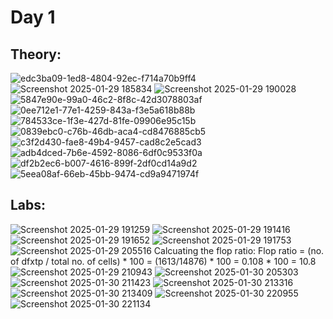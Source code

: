 # Day 1
## Theory:
![edc3ba09-1ed8-4804-92ec-f714a70b9ff4](https://github.com/user-attachments/assets/87175589-b192-457f-9ea2-a2ed55e3a136)
![Screenshot 2025-01-29 185834](https://github.com/user-attachments/assets/ebeceb99-0d03-4464-86ea-25f268c0f864)
![Screenshot 2025-01-29 190028](https://github.com/user-attachments/assets/2a182f96-bc7d-4b17-bfeb-0d0efc943b9f)
![5847e90e-99a0-46c2-8f8c-42d3078803af](https://github.com/user-attachments/assets/61cde427-311d-4b93-966d-dc38368929c4)
![0ee712e1-77e1-4259-843a-f3e5a618b88b](https://github.com/user-attachments/assets/425e9ff3-2a68-4412-8b05-230702656e29)
![784533ce-1f3e-427d-81fe-09906e95c15b](https://github.com/user-attachments/assets/ec628417-58f0-4b4a-a03d-1d7c68c0e716)
![0839ebc0-c76b-46db-aca4-cd8476885cb5](https://github.com/user-attachments/assets/d4116f06-b9b0-4c96-bafd-a31bdd4f7f39)
![c3f2d430-fae8-49b4-9457-cad8c2e5cad3](https://github.com/user-attachments/assets/6d3026a3-e077-4348-b407-b925ddcfecaa)
![adb4dced-7b6e-4592-8086-6df0c9533f0a](https://github.com/user-attachments/assets/cbd922b1-31ed-4b05-aec5-67409e89cf90)
![df2b2ec6-b007-4616-899f-2df0cd14a9d2](https://github.com/user-attachments/assets/47a17e06-f91f-44a9-a433-08fcfb70d6b2)
![5eea08af-66eb-45bb-9474-cd9a9471974f](https://github.com/user-attachments/assets/8b102272-1800-4ac5-8321-4c1f39ed049b)

## Labs:
![Screenshot 2025-01-29 191259](https://github.com/user-attachments/assets/ae663da9-a13d-47b4-958b-fae78f29182b)
![Screenshot 2025-01-29 191416](https://github.com/user-attachments/assets/2fe4a288-d422-40f4-8293-57e663c1e9c9)
![Screenshot 2025-01-29 191652](https://github.com/user-attachments/assets/63147db4-b4b4-40d3-8c2d-f77132132762)
![Screenshot 2025-01-29 191753](https://github.com/user-attachments/assets/2a4a4d41-cb97-4a43-8ad9-54c6bfaa2bf3)
![Screenshot 2025-01-29 205516](https://github.com/user-attachments/assets/04886af5-14e1-426b-904e-2941a50b188e)
Calcuating the flop ratio:
Flop ratio = (no. of dfxtp / total no. of cells) * 100
           = (1613/14876) * 100
           = 0.108 * 100
           = 10.8
![Screenshot 2025-01-29 210943](https://github.com/user-attachments/assets/1610da95-b8f1-4192-8727-fd36cde707b0)
![Screenshot 2025-01-30 205303](https://github.com/user-attachments/assets/14acc533-bfb3-4792-a03b-550628dc88c8)
![Screenshot 2025-01-30 211423](https://github.com/user-attachments/assets/c5fc7f12-7f7e-4624-93a8-ec7d6e117b00)
![Screenshot 2025-01-30 213316](https://github.com/user-attachments/assets/1bfb91c9-e89b-419d-aa8b-8f8db0b010e4)
![Screenshot 2025-01-30 213409](https://github.com/user-attachments/assets/e96b0628-44f5-4510-a5eb-7fefb272a29a)
![Screenshot 2025-01-30 220955](https://github.com/user-attachments/assets/e737f2ff-1ab9-433d-b17c-48d54482ff55)
![Screenshot 2025-01-30 221134](https://github.com/user-attachments/assets/24fa8b58-607a-4310-a9b0-de0deb9928fd)
